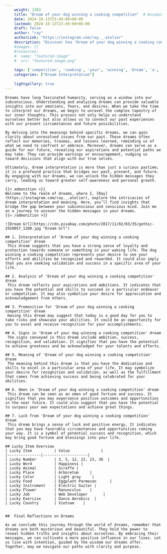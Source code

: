 ```yaml
---
    weight: 1383
    title: "Dream of your dog winning a cooking competition"  # Assuming 'title' column exists
    date: 2024-10-13T23:49:00+08:00
    lastmod: 2024-10-13T23:49:00+08:00
    draft: false
    author: "ray"
    authorLink: "https://instagram.com/ray._.atelier"
    description: "Discover how 'Dream of your dog winning a cooking competition' can interpret your future and uncover its significant meanings in your life."
    #images: []
    #resources:
    #- name: "featured-image"
    #  src: "featured-image.png"
    
    tags: ['competition', 'cooking', 'your', 'winning', 'Dream', 'a', 'of', 'dog']
    categories: ["Dream Interpretation"]
    
    lightgallery: true
---
```

    
    Dreams have long fascinated humanity, serving as a window into our subconscious. Understanding and analyzing dreams can provide valuable insights into our emotions, fears, and desires. When we take the time to interpret our dreams, we begin to unravel the complex tapestry of our inner thoughts. This process not only helps us understand ourselves better but also allows us to connect our past experiences with our present circumstances and future possibilities.
    
    By delving into the meanings behind specific dreams, we can gain clarity about unresolved issues from our past. These dreams often reflect our memories, traumas, and lessons learned, reminding us of what we need to confront or embrace. Moreover, dreams can serve as a guide for our future, revealing our aspirations and potential paths we may take. They can provide warnings or encouragement, nudging us toward decisions that align with our true selves.
    
    Ultimately, dream interpretation is more than just a curious pastime; it is a profound practice that bridges our past, present, and future. By engaging with our dreams, we can unlock the hidden messages they carry, leading us toward greater self-awareness and personal growth.
    
    {{< admonition >}}
    Welcome to the realm of dreams, where I, [Ray](https://instagram.com/ray._.atelier), explore the intricacies of dream interpretation and meaning. Here, you’ll find insights that bridge the gap between your subconscious and conscious mind. Join me on a journey to uncover the hidden messages in your dreams.
    {{< /admonition >}}
    
    ![Dream Grl](https://cdn.pixabay.com/photo/2017/11/02/03/35/gothic-2910057_1280.jpg "Dream Grl")
    
    ## 1. Interpretation of 'Dream of your dog winning a cooking competition' dream
     This dream suggests that you have a strong sense of loyalty and protection towards someone or something in your waking life. The dog winning a cooking competition represents your desire to see your efforts and abilities be recognized and rewarded. It could also imply that you are seeking validation and success in a specific area of your life.
    
    ## 2. Analysis of 'Dream of your dog winning a cooking competition' dream
     This dream reflects your aspirations and ambitions. It indicates that you have the potential and skills to succeed in a particular endeavor or competition. It may also symbolize your desire for appreciation and acknowledgement from others.
    
    ## 3. Premonition for 'Dream of your dog winning a cooking competition' dream
     Having this dream may suggest that today is a good day for you to take risks and showcase your abilities. It could be an opportunity for you to excel and receive recognition for your accomplishments.
    
    ## 4. Signs in 'Dream of your dog winning a cooking competition' dream
     The signs conveyed in this dream include ambition, success, recognition, and validation. It signifies that you have the potential to achieve greatness and be acknowledged for your talents and efforts.
    
    ## 5. Meaning of 'Dream of your dog winning a cooking competition' dream
     The meaning behind this dream is that you have the dedication and skills to excel in a particular area of your life. It may symbolize your desire for recognition and validation, as well as the fulfillment that comes from achieving success and being celebrated for your abilities.
    
    ## 6. Omen in 'Dream of your dog winning a cooking competition' dream
     This dream can be seen as an omen of good fortune and success. It signifies that you may experience positive outcomes and opportunities in the near future. It could also suggest that you have the potential to surpass your own expectations and achieve great things.
    
    ## 7. Luck from 'Dream of your dog winning a cooking competition' dream
     This dream brings a sense of luck and positive energy. It indicates that you may have favorable circumstances and opportunities coming your way. It is a symbol of potential success and recognition, which may bring good fortune and blessings into your life.
    
    ## Lucky Item Overview
    | Lucky Item          | Value              |
    |---------------|--------------------|
    | Lucky Number        | 3, 5, 12, 22, 23, 30  |
    | Lucky Word          | Happiness |
    | Lucky Animal        | Giraffe |
    | Lucky Place         | Arboretum     |
    | Lucky Color         | Light gray     |
    | Lucky Food          | Eggplant Parmesan      |
    | Lucky Instrument    | Electric Guitar |
    | Lucky Flower        | Ranunculus    |
    | Lucky Job           | Web Developer       |
    | Lucky Exercise      | Dance Aerobics  |
    | Lucky Country       | Vietnam    |
    
    
    ##  Final Reflections on Dreams
    
    As we conclude this journey through the world of dreams, remember that dreams are both mysterious and beautiful. They hold the power to reveal hidden truths and insights about ourselves. By embracing their messages, we can cultivate a more positive influence in our lives. Let us live with intention, guided by the wisdom our dreams offer. Together, may we navigate our paths with clarity and purpose.
    